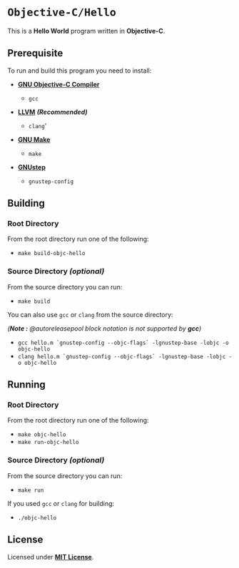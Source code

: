 # `Objective-C/Hello`

This is a **Hello World** program written in **Objective-C**.

## Prerequisite

To run and build this program you need to install:

* [**GNU Objective-C Compiler**](https://gcc.gnu.org)
  * `gcc`

* [**LLVM**](https://releases.llvm.org/) _**(Recommended)**_
  * `clang`'

* [**GNU Make**](https://www.gnu.org/software/make/)
  * `make`

* [**GNUstep**](https://gnustep.github.io/)
  * `gnustep-config`

## Building

### Root Directory

From the root directory run one of the following:

* `make build-objc-hello`

### Source Directory _(optional)_

From the source directory you can run:

* `make build`

You can also use `gcc` or `clang` from the source directory:

_(**Note :** @autoreleasepool block notation is not supported by **gcc**)_

* ``gcc hello.m `gnustep-config --objc-flags` -lgnustep-base -lobjc -o objc-hello``
* ``clang hello.m `gnustep-config --objc-flags` -lgnustep-base -lobjc -o objc-hello``

## Running

### Root Directory

From the root directory run one of the following:

* `make objc-hello`
* `make run-objc-hello`

### Source Directory _(optional)_

From the source directory you can run:

* `make run`

If you used `gcc` or `clang` for building:

* `./objc-hello`

## License

Licensed under [**MIT License**](https://github.com/altersabeh/codes/blob/main/LICENSE).
